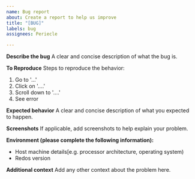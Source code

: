 ```yaml
---
name: Bug report
about: Create a report to help us improve
title: "[BUG]"
labels: bug
assignees: Periecle

---
```


**Describe the bug**
A clear and concise description of what the bug is.

**To Reproduce**
Steps to reproduce the behavior:
1. Go to '...'
2. Click on '....'
3. Scroll down to '....'
4. See error

**Expected behavior**
A clear and concise description of what you expected to happen.

**Screenshots**
If applicable, add screenshots to help explain your problem.

**Environment (please complete the following information):**
 - Host machine details[e.g. processor architecture, operating system)
 - Redos version

**Additional context**
Add any other context about the problem here.
